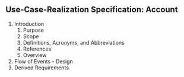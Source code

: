 
## Use-Case-Realization Specification: Account

1. Introduction
    1. Purpose
    2. Scope
    3. Definitions, Acronyms, and Abbreviations
    4. References
    5. Overview
2. Flow of Events - Design
3. Derived Requirements
